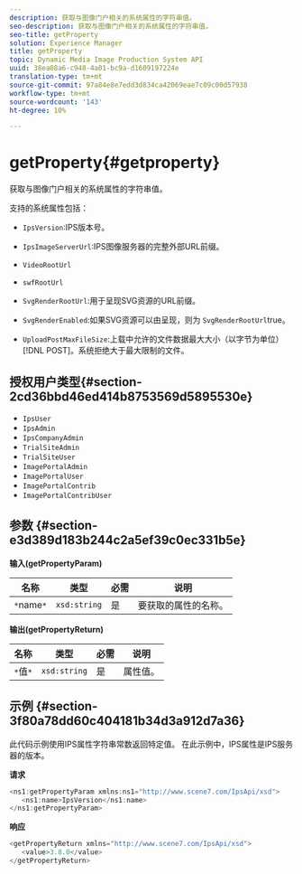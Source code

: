 ```yaml
---
description: 获取与图像门户相关的系统属性的字符串值。
seo-description: 获取与图像门户相关的系统属性的字符串值。
seo-title: getProperty
solution: Experience Manager
title: getProperty
topic: Dynamic Media Image Production System API
uuid: 38ea08a6-c948-4a01-bc9a-d1609197224e
translation-type: tm+mt
source-git-commit: 97a84e8e7edd3d834ca42069eae7c09c00d57938
workflow-type: tm+mt
source-wordcount: '143'
ht-degree: 10%

---
```



# getProperty{#getproperty}

获取与图像门户相关的系统属性的字符串值。

支持的系统属性包括：

* `IpsVersion`:IPS版本号。
* `IpsImageServerUrl`:IPS图像服务器的完整外部URL前缀。
* `VideoRootUrl`
* `swfRootUrl`
* `SvgRenderRootUrl`:用于呈现SVG资源的URL前缀。
* `SvgRenderEnabled`:如果SVG资源可以由呈现，则为 `SvgRenderRootUrl`true。

* `UploadPostMaxFileSize`:上载中允许的文件数据最大大小（以字节为单位） [!DNL POST]。系统拒绝大于最大限制的文件。

## 授权用户类型{#section-2cd36bbd46ed414b8753569d5895530e}

* `IpsUser`
* `IpsAdmin`
* `IpsCompanyAdmin`
* `TrialSiteAdmin`
* `TrialSiteUser`
* `ImagePortalAdmin`
* `ImagePortalUser`
* `ImagePortalContrib`
* `ImagePortalContribUser`

## 参数 {#section-e3d389d183b244c2a5ef39c0ec331b5e}

**输入(getPropertyParam)**

| 名称 | 类型 | 必需 | 说明 |
|---|---|---|---|
| `*`name`*` | `xsd:string` | 是 | 要获取的属性的名称。 |

**输出(getPropertyReturn)**

| 名称 | 类型 | 必需 | 说明 |
|---|---|---|---|
| `*`值`*` | `xsd:string` | 是 | 属性值。 |

## 示例 {#section-3f80a78dd60c404181b34d3a912d7a36}

此代码示例使用IPS属性字符串常数返回特定值。 在此示例中，IPS属性是IPS服务器的版本。

**请求**

```java
<ns1:getPropertyParam xmlns:ns1="http://www.scene7.com/IpsApi/xsd">
   <ns1:name>IpsVersion</ns1:name>
</ns1:getPropertyParam>
```

**响应**

```java
<getPropertyReturn xmlns="http://www.scene7.com/IpsApi/xsd">
   <value>3.8.0</value>
</getPropertyReturn>
```

